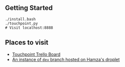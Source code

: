 ## Getting Started
    ./install.bash
    ./touchpoint.py
    # Visit localhost:8888

## Places to visit
* [Touchpoint Trello Board](https://trello.com/b/ZfdpE4q5/project-touchpoint-website)
* [An instance of `dev` branch hosted on Hamza's droplet](http://192.241.246.65:8888)
